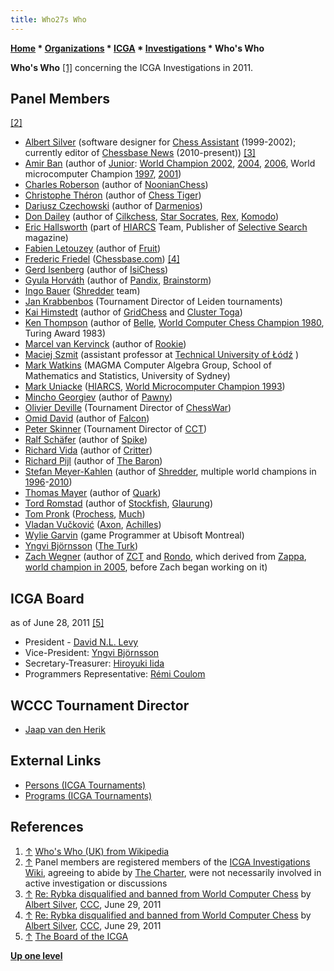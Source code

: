 ```yaml
---
title: Who27s Who
---
```

**[Home](Home "Home") \* [Organizations](Organizations "Organizations") \* [ICGA](ICGA "ICGA") \* [Investigations](ICGA_Investigations "ICGA Investigations") \* Who's Who**


**Who's Who** <a id="cite-note-1" href="#cite-ref-1">[1]</a> concerning the ICGA Investigations in 2011.



## Panel Members


<a id="cite-note-2" href="#cite-ref-2">[2]</a>



* [Albert Silver](Albert_Silver "Albert Silver") (software designer for [Chess Assistant](Chess_Assistant "Chess Assistant") (1999-2002); currently editor of [Chessbase News](ChessBase "ChessBase") (2010-present)) <a id="cite-note-3" href="#cite-ref-3">[3]</a>
* [Amir Ban](Amir_Ban "Amir Ban") (author of [Junior](Junior "Junior"): [World Champion 2002](WCCC_2002 "WCCC 2002"), [2004](WCCC_2004 "WCCC 2004"), [2006](WCCC_2006 "WCCC 2006"), World microcomputer Champion [1997](WMCCC_1997 "WMCCC 1997"), [2001](WMCCC_2001 "WMCCC 2001"))
* [Charles Roberson](Charles_Roberson "Charles Roberson") (author of [NoonianChess](NoonianChess "NoonianChess"))
* [Christophe Théron](Christophe_Th%C3%A9ron "Christophe Théron") (author of [Chess Tiger](Chess_Tiger "Chess Tiger"))
* [Dariusz Czechowski](Dariusz_Czechowski "Dariusz Czechowski") (author of [Darmenios](Darmenios "Darmenios"))
* [Don Dailey](Don_Dailey "Don Dailey") (author of [Cilkchess](Cilkchess "Cilkchess"), [Star Socrates](Star_Socrates "Star Socrates"), [Rex](Rex "Rex"), [Komodo](Komodo "Komodo"))
* [Eric Hallsworth](Eric_Hallsworth "Eric Hallsworth") (part of [HIARCS](HIARCS "HIARCS") Team, Publisher of [Selective Search](Selective_Search "Selective Search") magazine)
* [Fabien Letouzey](Fabien_Letouzey "Fabien Letouzey") (author of [Fruit](Fruit "Fruit"))
* [Frederic Friedel](Frederic_Friedel "Frederic Friedel") ([Chessbase.com](ChessBase "ChessBase")) <a id="cite-note-4" href="#cite-ref-4">[4]</a>
* [Gerd Isenberg](Gerd_Isenberg "Gerd Isenberg") (author of [IsiChess](IsiChess "IsiChess"))
* [Gyula Horváth](Gyula_Horv%C3%A1th "Gyula Horváth") (author of [Pandix](Pandix "Pandix"), [Brainstorm](Brainstorm "Brainstorm"))
* [Ingo Bauer](Ingo_Bauer "Ingo Bauer") ([Shredder](Shredder "Shredder") team)
* [Jan Krabbenbos](Jan_Krabbenbos "Jan Krabbenbos") (Tournament Director of Leiden tournaments)
* [Kai Himstedt](Kai_Himstedt "Kai Himstedt") (author of [GridChess](GridChess "GridChess") and [Cluster Toga](Cluster_Toga "Cluster Toga"))
* [Ken Thompson](Ken_Thompson "Ken Thompson") (author of [Belle](Belle "Belle"), [World Computer Chess Champion 1980](WCCC_1980 "WCCC 1980"), Turing Award 1983)
* [Marcel van Kervinck](Marcel_van_Kervinck "Marcel van Kervinck") (author of [Rookie](Rookie "Rookie"))
* [Maciej Szmit](Maciej_Szmit "Maciej Szmit") (assistant professor at [Technical University of Łódź](Technical_University_of_%C5%81%C3%B3d%C5%BA "Technical University of Łódź") )
* [Mark Watkins](Mark_Watkins "Mark Watkins") (MAGMA Computer Algebra Group, School of Mathematics and Statistics, University of Sydney)
* [Mark Uniacke](Mark_Uniacke "Mark Uniacke") ([HIARCS](HIARCS "HIARCS"), [World Microcomputer Champion 1993](WMCCC_1993 "WMCCC 1993"))
* [Mincho Georgiev](Mincho_Georgiev "Mincho Georgiev") (author of [Pawny](Pawny "Pawny"))
* [Olivier Deville](Olivier_Deville "Olivier Deville") (Tournament Director of [ChessWar](ChessWar "ChessWar"))
* [Omid David](Eli_David "Eli David") (author of [Falcon](Falcon "Falcon"))
* [Peter Skinner](Peter_Skinner "Peter Skinner") (Tournament Director of [CCT](CCT_Tournaments "CCT Tournaments"))
* [Ralf Schäfer](Ralf_Sch%C3%A4fer "Ralf Schäfer") (author of [Spike](Spike "Spike"))
* [Richard Vida](Richard_Vida "Richard Vida") (author of [Critter](Critter "Critter"))
* [Richard Pijl](Richard_Pijl "Richard Pijl") (author of [The Baron](The_Baron "The Baron"))
* [Stefan Meyer-Kahlen](Stefan_Meyer-Kahlen "Stefan Meyer-Kahlen") (author of [Shredder](Shredder "Shredder"), multiple world champions in [1996](WMCCC_1996 "WMCCC 1996")-[2010](WCSC_2010 "WCSC 2010"))
* [Thomas Mayer](Thomas_Mayer "Thomas Mayer") (author of [Quark](Quark "Quark"))
* [Tord Romstad](Tord_Romstad "Tord Romstad") (author of [Stockfish](Stockfish "Stockfish"), [Glaurung](Glaurung "Glaurung"))
* [Tom Pronk](Tom_Pronk "Tom Pronk") ([Prochess](Prochess "Prochess"), [Much](Much "Much"))
* [Vladan Vučković](Vladan_Vu%C4%8Dkovi%C4%87 "Vladan Vučković") ([Axon](Axon "Axon"), [Achilles](Achilles "Achilles"))
* [Wylie Garvin](index.php?title=Wylie_Garvin&action=edit&redlink=1 "Wylie Garvin (page does not exist)") (game Programmer at Ubisoft Montreal)
* [Yngvi Björnsson](Yngvi_Bj%C3%B6rnsson "Yngvi Björnsson") ([The Turk](The_Turk "The Turk"))
* [Zach Wegner](Zach_Wegner "Zach Wegner") (author of [ZCT](ZCT "ZCT") and [Rondo](Rondo "Rondo"), which derived from [Zappa](Zappa "Zappa"), [world champion in 2005](WCCC_2005 "WCCC 2005"), before Zach began working on it)






## ICGA Board


as of June 28, 2011 <a id="cite-note-5" href="#cite-ref-5">[5]</a>



* President - [David N.L. Levy](David_Levy "David Levy")
* Vice-President: [Yngvi Björnsson](Yngvi_Bj%C3%B6rnsson "Yngvi Björnsson")
* Secretary-Treasurer: [Hiroyuki Iida](Hiroyuki_Iida "Hiroyuki Iida")
* Programmers Representative: [Rémi Coulom](R%C3%A9mi_Coulom "Rémi Coulom")


## WCCC Tournament Director


* [Jaap van den Herik](Jaap_van_den_Herik "Jaap van den Herik")


## External Links


* [Persons (ICGA Tournaments)](https://www.game-ai-forum.org/icga-tournaments/persons.php)
* [Programs (ICGA Tournaments)](https://www.game-ai-forum.org/icga-tournaments/programs.php)


## References


1. <a id="cite-ref-1" href="#cite-note-1">↑</a> [Who's Who (UK) from Wikipedia](https://en.wikipedia.org/wiki/Who%27s_Who_(UK))
2. <a id="cite-ref-2" href="#cite-note-2">↑</a> Panel members are registered members of the [ICGA Investigations Wiki](http://icga.wikispaces.com/), agreeing to abide by [The Charter](http://icga.wikispaces.com/The+Charter), were not necessarily involved in active investigation or discussions
3. <a id="cite-ref-3" href="#cite-note-3">↑</a> [Re: Rybka disqualified and banned from World Computer Chess](http://www.talkchess.com/forum/viewtopic.php?topic_view=threads&p=411947&t=39520) by [Albert Silver](Albert_Silver "Albert Silver"), [CCC](CCC "CCC"), June 29, 2011
4. <a id="cite-ref-4" href="#cite-note-4">↑</a> [Re: Rybka disqualified and banned from World Computer Chess](http://www.talkchess.com/forum/viewtopic.php?topic_view=threads&p=411947&t=39520) by [Albert Silver](Albert_Silver "Albert Silver"), [CCC](CCC "CCC"), June 29, 2011
5. <a id="cite-ref-5" href="#cite-note-5">↑</a> [The Board of the ICGA](http://ilk.uvt.nl/icga/organisation/board.php)

**[Up one level](ICGA_Investigations "ICGA Investigations")**







 

